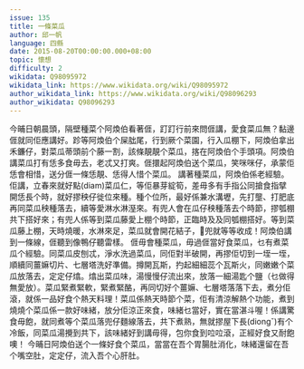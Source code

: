 ```yaml
---
issue: 135
title: 一條菜瓜
author: 邱一帆
language: 四縣
date: 2015-08-20T00:00:00.000+08:00
topic: 懷想
difficulty: 2
wikidata: Q98095972
wikidata_link: https://www.wikidata.org/wiki/Q98095972
author_wikidata_link: https://www.wikidata.org/wiki/Q98096293
author_wikidata: Q98096293
---
```

今晡日朝晨頭，隔壁種菜个阿煥伯看著𠊎，䟓䟓行前來問𠊎講，愛食菜瓜無？黏邊𠊎就同佢應講好。跈等阿煥伯个屎朏尾，行到厥个菜園，行入瓜棚下，阿煥伯拿出禾鐮仔，對菜瓜蒂頭前个藤一割，該條靚靚个菜瓜，揢在阿煥伯个手頭項。阿煥伯講菜瓜打有恁多食毋去，老忒又打爽。𠊎擐起阿煥伯送个菜瓜，笑咪咪仔，承蒙佢恁會相惜，送分𠊎一條恁靚、恁得人惜个菜瓜。
講著種菜瓜，阿煥伯係老經驗。佢講，立春來就好點(diam)菜瓜仁，等佢暴芽綻筍，差毋多有手指公同搶食指擘開恁長个時，就好摎秧仔徙位來種。種个位所，最好係兼水溝壢，先打壟、打肥底再同菜瓜秧種落去，續等愛淋水淋溼來。有兜人會在瓜仔秧種落去个時節，摎瓠棚共下搭好來；有兜人係等到菜瓜藤愛上棚个時節，正臨時及及同瓠棚搭好。等到菜瓜藤上棚，天時燒暖，水淋來足，菜瓜就會開花結子，𫣆兜就等等收成！阿煥伯講到一條線，𠊎聽到像鴨仔聽雷樣。
𠊎毋會種菜瓜，毋過𠊎當好食菜瓜，乜有煮菜瓜个經驗。同菜瓜皮刨忒，淨水洗過菜瓜，同佢對半破開，再摎佢切到一垤一垤，順續同薑嫲切片、七層塔洗好準備。撙開瓦斯，扚起細細蕊个瓦斯火，同嫩嫩个菜瓜放落去，定定仔熻。熻出菜瓜味，湯慢慢仔流出來，放落一細湯匙个鹽（乜做得無愛放）。菜瓜緊煮緊軟，緊煮緊酪，再同切好个薑嫲、七層塔落落下去，煮分佢滾，就係一品好食个熱天料理！菜瓜係熱天時節个菜，佢有清涼解熱个功能，煮到燒燒个菜瓜係一款好味緒，放分佢涼正來食，味緒乜當好，實在當湛斗喔！係講驚食毋飽，就同煮等个菜瓜落兜仔麵線落去，共下煮熟，無就摎屋下長(diongˇ)有个冷飯，同菜瓜湯攪到共下，該味緒好到講毋得，包你食到㕸㕸滾，正經好食又耐飽噢！
今晡日阿煥伯送个一條好食个菜瓜，當當在吾个胃腸肚消化，味緒還留在吾个嘴空肚，定定仔，流入吾个心肝肚。
